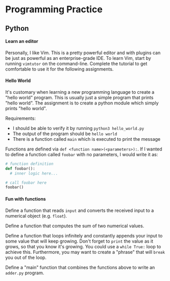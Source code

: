 Programming Practice
====================

Python
------

#### Learn an editor

Personally, I like Vim. This is a pretty powerful editor and with plugins can be
just as powerful as an enterprise-grade IDE. To learn Vim, start by running
`vimtutor` on the command-line. Complete the tutorial to get comfortable to use
it for the following assignments.

#### Hello World

It's customary when learning a new programming language to create a "hello
world" program. This is usually just a simple program that prints "hello world".
The assignment is to create a python module which simply prints "hello world".

Requirements:

* I should be able to verify it by running `python3 hello_world.py`
* The output of the program should be `hello world`
* There is a function called `main` which is executed to print the message

Functions are defined via `def <function name>(<parameters>):`. If I wanted to
define a function called `foobar` with no parameters, I would write it as:

```python
# function definition
def foobar():
  # inner logic here...

# call foobar here
foobar()
```

#### Fun with functions

Define a function that reads `input` and converts the received input to a
numerical object (e.g. `float`).

Define a function that computes the sum of two numerical values.

Define a function that loops infinitely and constantly appends your input
to some value that will keep growing. Don't forget to `print` the value
as it grows, so that you know it's growing. You could use a `while True:`
loop to achieve this. Furthermore, you may want to create a "phrase" that
will `break` you out of the loop.

Define a "main" function that combines the functions above to write an
`adder.py` program.
